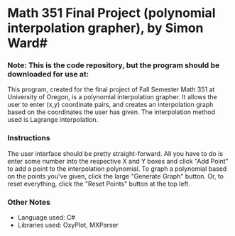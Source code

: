 # Math 351 Final Project (polynomial interpolation grapher), by Simon Ward#
### Note: This is the code repository, but the program should be downloaded for use at:

This program, created for the final project of Fall Semester Math 351 at University of Oregon, is a polynomial interpolation grapher.
It allows the user to enter (x,y) coordinate pairs, and creates an interpolation graph based on the coordinates the user has given.
The interpolation method used is Lagrange interpolation.

### Instructions ###
The user interface should be pretty straight-forward. All you have to do is enter some number into the respective X and Y boxes and 
click "Add Point" to add a point to the interpolation polynomial. To graph a polynomial based on the points you've given, click the large
"Generate Graph" button. Or, to reset everything, click the "Reset Points" button at the top left.

### Other Notes ###
* Language used: C#
* Libraries used: OxyPlot, MXParser